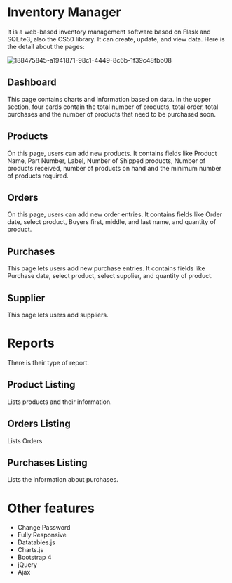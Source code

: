 # Inventory Manager
It is a web-based inventory management software based on Flask and SQLite3, also the CS50 library. It can create, update, and view data. Here is the detail about the pages:


![188475845-a1941871-98c1-4449-8c6b-1f39c48fbb08](https://user-images.githubusercontent.com/55648552/188476791-a41e8e6c-2721-40b3-b088-3ebe0aaf8832.gif)





## Dashboard
This page contains charts and information based on data. In the upper section, four cards contain the total number of products, total order, total purchases and the number of products that need to be purchased soon.

## Products
On this page, users can add new products. It contains fields like Product Name, Part Number, Label, Number of Shipped products, Number of products received, number of products on hand and the minimum number of products required.

## Orders
On this page, users can add new order entries. It contains fields like Order date, select product, Buyers first, middle, and last name, and quantity of product.

## Purchases
This page lets users add new purchase entries. It contains fields like Purchase date, select product, select supplier, and quantity of product.

## Supplier
This page lets users add suppliers.

# Reports
There is their type of report.

## Product Listing
Lists products and their information.

## Orders Listing
Lists Orders

## Purchases Listing
Lists the information about purchases.


# Other features
- Change Password
- Fully Responsive
- Datatables.js
- Charts.js
- Bootstrap 4
- jQuery
- Ajax
